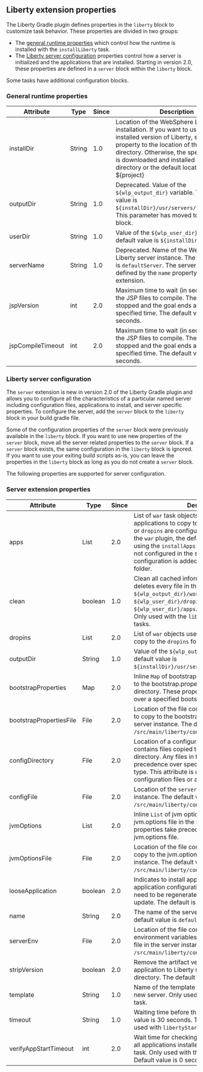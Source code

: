 ## Liberty extension properties
The Liberty Gradle plugin defines properties in the `liberty` block to customize task behavior.
These properties are divided in two groups:
* The [general runtime properties](#general-runtime-properties) which control how the runtime is installed with the `installLiberty` task.
* The [Liberty server configuration](#liberty-server-configuration) properties control how a server is initialized and the applications that are installed. Starting in version 2.0, these properties are defined in a `server` block within the `liberty` block.

Some tasks have additional configuration blocks.

### General runtime properties

| Attribute | Type | Since | Description | Required |
| --------- | ---- | ----- | ----------- | ---------|
| installDir | String | 1.0 | Location of the WebSphere Liberty server installation. If you want to use a pre-installed version of Liberty, set this property to the location of the Liberty `wlp` directory. Otherwise, the specified version is downloaded and installed to this directory or the default location of ${project} | No |
| outputDir | String | 1.0 | Deprecated. Value of the `${wlp_output_dir}` variable. The default value is `${installDir}/usr/servers/${serverName}`. This parameter has moved to the `server` block. | No |
| userDir | String | 1.0 | Value of the `${wlp_user_dir}` variable. The default value is `${installDir}/usr/`. | No |
| serverName | String | 1.0 | Deprecated. Name of the WebSphere Liberty server instance. The default value is `defaultServer`. The server name is now defined by the `name` property in the `server` extension. | No |
| jspVersion | int | 2.0 | Maximum time to wait (in seconds) for all the JSP files to compile. The server is stopped and the goal ends after this specified time. The default value is 30 seconds. | No |
| jspCompileTimeout | int | 2.0 | Maximum time to wait (in seconds) for all the JSP files to compile. The server is stopped and the goal ends after this specified time. The default value is 30 seconds. | No |


### Liberty server configuration

The `server` extension is new in version 2.0 of the Liberty Gradle plugin and allows you to configure all the characteristics of a particular named server including configuration files, applications to install, and server specific properties. To configure the server, add the `server` block to the `liberty` block in your build.gradle file.

Some of the configuration properties of the `server` block were previously available in the `liberty` block. If you want to use new properties of the `server` block, move all the server related properties to the `server` block. If a `server` block exists, the same configuration in the `liberty` block is ignored. If you want to use your exiting build scripts as-is, you can leave the properties in the `liberty` block as long as you do not create a `server` block.

The following properties are supported for server configuration.

### Server extension properties

| Attribute | Type  | Since | Description | Required |
| --------- | ----- | ----- | ----------- | -------- |
| apps | List | 2.0 | List of `war` task objects used to create applications to copy to the `apps` folder. If no `apps` or `dropins` are configured and this project applys the `war` plugin, the default application is installed using the `installApps` task. If the application is not configured in the server.xml file, application configuration is added to the `configDropins` folder. | No |
| clean | boolean | 1.0 | Clean all cached information on server start up. It deletes every file in the `${wlp_output_dir}/logs`, `${wlp_output_dir}/workarea`, `${wlp_user_dir}/dropins` or `${wlp_user_dir}/apps`. The default value is `false`. Only used with the `libertyStart` and `libertyRun` tasks. | No |
| dropins | List | 2.0 | List of `war` objects used to create applications to copy to the `dropins` folder. | No |
| outputDir | String | 1.0 | Value of the `${wlp_output_dir}` variable. The default value is `${installDir}/usr/servers/${serverName}`. | No |
| bootstrapProperties| Map | 2.0 | Inline `Map` of bootstrap properties that is written to the bootstrap.properties file in the server directory. These properties take precedence over a specified bootstrap.properties file.| No|
| bootstrapPropertiesFile| File | 2.0 | Location of the file containing server properties to copy to the bootstrap.properties file in the server instance. The default value is `/src/main/liberty/config/bootstrap.properties`.| No |
| configDirectory| File | 2.0 | Location of a configuration directory that contains files copied to the server configuration directory. Any files in this directory take precedence over specified files of the same type. This attribute is useful for copying included configuration files or a set of configuration files. | No|
| configFile| File | 2.0 | Location of the `server.xml` file used by the server instance. The default value is `/src/main/liberty/config/server.xml`. After the | No|
| jvmOptions| List | 2.0 | Inline `List` of jvm options that is written to the jvm.options file in the server directory. These properties take precedence over a specified jvm.options file.| No|
| jvmOptionsFile| File | 2.0 | Location of the file containing JVM options to copy to the jvm.options file in the server instance. The default value is `/src/main/liberty/config/jvm.options`.| No|
| looseApplication | boolean | 2.0 | Indicates to install application using loose application configuration so that war files do not need to be regenerated for every application update. The default is `true`. | No |
| name | String | 2.0 | The name of the server instance to create. The default value is `defaultServer`. | No |
| serverEnv| File | 2.0 | Location of the file containing server environment variables to copy to the server.env file in the server instance. The default value is `/src/main/liberty/config/server.env`.| No |
| stripVersion | boolean | 2.0 | Remove the artifact version when copying the application to Liberty runtime's application directory. The default value is false.  | No |
| template | String | 1.0 | Name of the template to use when creating a new server. Only used with the `libertyCreate` task. | No |
| timeout | String | 1.0 | Waiting time before the server starts. The default value is 30 seconds. The unit is seconds. Only used with `libertyStart` and `deploy` tasks. | No |
| verifyAppStartTimeout | int | 2.0 | Wait time for checking message logs for start of all applications installed with the `installApps` task. Only used with the `libertyStart` task. Default value is 0 seconds with no verification. | No |
